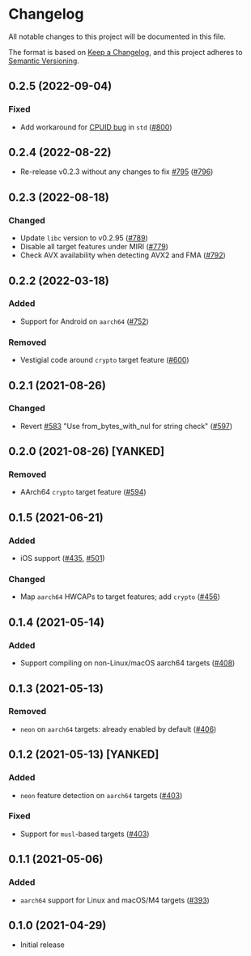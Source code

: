 # Changelog

All notable changes to this project will be documented in this file.

The format is based on [Keep a Changelog](https://keepachangelog.com/en/1.0.0/),
and this project adheres to [Semantic Versioning](https://semver.org/spec/v2.0.0.html).

## 0.2.5 (2022-09-04)
### Fixed
- Add workaround for [CPUID bug] in `std` ([#800])

[CPUID bug]: https://github.com/rust-lang/rust/issues/101346
[#800]: https://github.com/RustCrypto/utils/pull/800

## 0.2.4 (2022-08-22)
- Re-release v0.2.3 without any changes to fix [#795] ([#796])

[#795]: https://github.com/RustCrypto/utils/issues/795
[#796]: https://github.com/RustCrypto/utils/pull/796

## 0.2.3 (2022-08-18)
### Changed
- Update `libc` version to v0.2.95 ([#789])
- Disable all target features under MIRI ([#779])
- Check AVX availability when detecting AVX2 and FMA ([#792])

[#779]: https://github.com/RustCrypto/utils/pull/779
[#789]: https://github.com/RustCrypto/utils/pull/789
[#792]: https://github.com/RustCrypto/utils/pull/792

## 0.2.2 (2022-03-18)
### Added
- Support for Android on `aarch64` ([#752])

### Removed
- Vestigial code around `crypto` target feature ([#600])

[#600]: https://github.com/RustCrypto/utils/pull/600
[#752]: https://github.com/RustCrypto/utils/pull/752

## 0.2.1 (2021-08-26)
### Changed
- Revert [#583] "Use from_bytes_with_nul for string check" ([#597])

[#583]: https://github.com/RustCrypto/utils/pull/583
[#597]: https://github.com/RustCrypto/utils/pull/597

## 0.2.0 (2021-08-26) [YANKED]
### Removed
- AArch64 `crypto` target feature ([#594])

[#594]: https://github.com/RustCrypto/utils/pull/594

## 0.1.5 (2021-06-21)
### Added
- iOS support ([#435], [#501])

### Changed
- Map `aarch64` HWCAPs to target features; add `crypto` ([#456])

[#435]: https://github.com/RustCrypto/utils/pull/435
[#456]: https://github.com/RustCrypto/utils/pull/456
[#501]: https://github.com/RustCrypto/utils/pull/501

## 0.1.4 (2021-05-14)
### Added
- Support compiling on non-Linux/macOS aarch64 targets ([#408])

[#408]: https://github.com/RustCrypto/utils/pull/408

## 0.1.3 (2021-05-13)
### Removed
- `neon` on `aarch64` targets: already enabled by default ([#406])

[#406]: https://github.com/RustCrypto/utils/pull/406

## 0.1.2 (2021-05-13) [YANKED]
### Added
- `neon` feature detection on `aarch64` targets ([#403])

### Fixed
- Support for `musl`-based targets ([#403])

[#403]: https://github.com/RustCrypto/utils/pull/403

## 0.1.1 (2021-05-06)
### Added
- `aarch64` support for Linux and macOS/M4 targets ([#393])

[#393]: https://github.com/RustCrypto/utils/pull/393

## 0.1.0 (2021-04-29)
- Initial release
